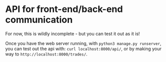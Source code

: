 # API for front-end/back-end communication

For now, this is wildly incomplete - but you can test it out as it is!

Once you have the web server running, with `python3 manage.py runserver`, you can test out the api with: `curl localhost:8000/api/`, or by making your way to `http://localhost:8000/trades/`.
